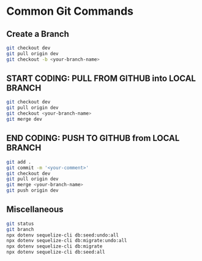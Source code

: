 # Common Git Commands


## Create a Branch
``` bash
git checkout dev
git pull origin dev
git checkout -b <your-branch-name>
```

## START CODING: PULL FROM GITHUB into LOCAL BRANCH
``` bash
git checkout dev
git pull origin dev
git checkout <your-branch-name>
git merge dev
```

## END CODING: PUSH TO GITHUB from LOCAL BRANCH
``` bash
git add .
git commit -m '<your-comment>'
git checkout dev
git pull origin dev
git merge <your-branch-name>
git push origin dev
```

## Miscellaneous
``` bash
git status
git branch
npx dotenv sequelize-cli db:seed:undo:all
npx dotenv sequelize-cli db:migrate:undo:all
npx dotenv sequelize-cli db:migrate
npx dotenv sequelize-cli db:seed:all
```
